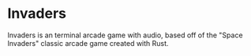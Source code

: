 # Invaders

Invaders is an terminal arcade game with audio, based off of the "Space Invaders" classic arcade game created with Rust.